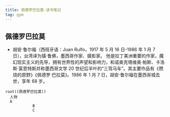 ```yaml
---
title: 佩德罗巴拉莫-读书笔记
tag: gym
---
```


## 佩德罗巴拉莫

- 胡安·鲁尔福（西班牙语：Juan Rulfo，1917 年 5 月 16 日-1986 年 1 月 7 日），台湾译为璜·鲁佛，墨西哥作家、摄影家。 他是拉丁美洲重要的作家，魔幻现实主义的先导，拥有世界性的声望和影响力，和诺奥克塔维奥·帕斯、卡洛斯·富恩特斯并称墨西哥文学 20 世纪后半叶的“三驾马车”。其主要作品有《燃烧的原野》《佩德罗·巴拉莫》。1986 年 1 月 7 日，胡安·鲁尔福在墨西哥城去世，享年 68 岁。

```mindmap
root((佩德罗巴拉莫))
  人物
  A
            B
            C

```
